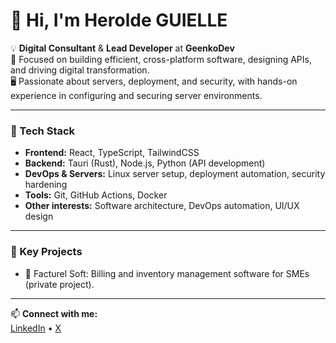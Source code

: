# 👋 Hi, I'm Herolde GUIELLE

💡 **Digital Consultant** & **Lead Developer** at **GeenkoDev**  
🚀 Focused on building efficient, cross-platform software, designing APIs, and driving digital transformation.  
🖥 Passionate about servers, deployment, and security, with hands-on experience in configuring and securing server environments.

---

### 🧰 Tech Stack
- **Frontend:** React, TypeScript, TailwindCSS  
- **Backend:** Tauri (Rust), Node.js, Python (API development)  
- **DevOps & Servers:** Linux server setup, deployment automation, security hardening  
- **Tools:** Git, GitHub Actions, Docker  
- **Other interests:** Software architecture, DevOps automation, UI/UX design

---

### 🌟 Key Projects
- 🧾 Facturel Soft: Billing and inventory management software for SMEs (private project).  

---

📫 **Connect with me:**  
[LinkedIn](https://linkedin.com/in/herolde-guielle) • [X](https://x.com/HeroldeGuielle)

<!---
AshBrud/AshBrud is a ✨ special ✨ repository because its `README.md` (this file) appears on your GitHub profile.
You can click the Preview link to take a look at your changes.
--->
